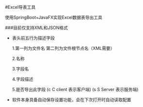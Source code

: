 #Excel导表工具

使用SpringBoot+JavaFX实现Excel数据表导出工具

###目前仅支持XML和JSON格式

* 表头前五行为描述字段

    1.第一列为文件名 第二列为文件根节点名（XML需要）

    2.名称

    3.字段名

    4.字段描述

    5.是否导出此字段 (c C client 表示客户端) (s S Server 表示服务端)

* 软件本身具备自动保存设置功能，会在下次打开时自动读取配置